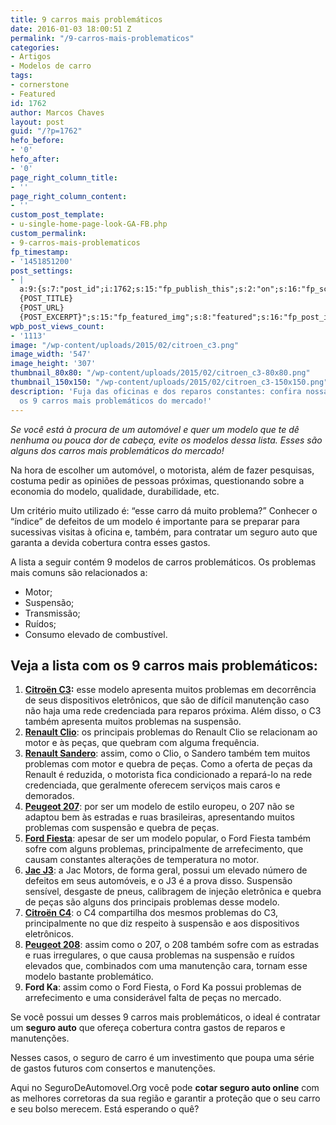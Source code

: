 ```yaml
---
title: 9 carros mais problemáticos
date: 2016-01-03 18:00:51 Z
permalink: "/9-carros-mais-problematicos"
categories:
- Artigos
- Modelos de carro
tags:
- cornerstone
- Featured
id: 1762
author: Marcos Chaves
layout: post
guid: "/?p=1762"
hefo_before:
- '0'
hefo_after:
- '0'
page_right_column_title:
- ''
page_right_column_content:
- ''
custom_post_template:
- u-single-home-page-look-GA-FB.php
custom_permalink:
- 9-carros-mais-problematicos
fp_timestamp:
- '1451851200'
post_settings:
- |
  a:9:{s:7:"post_id";i:1762;s:15:"fp_publish_this";s:2:"on";s:16:"fp_schedule_this";s:3:"yes";s:11:"fp_datetime";s:16:"2016/01/03 18:00";s:18:"fp_timezone_offset";s:3:"120";s:8:"msg_body";s:66:"Novo post no {SITE_NAME}
  {POST_TITLE}
  {POST_URL}
  {POST_EXCERPT}";s:15:"fp_featured_img";s:8:"featured";s:16:"fp_post_img_text";s:0:"";s:5:"pages";a:2:{i:0;s:3:"own";i:1;s:15:"520743491417556";}}
wpb_post_views_count:
- '1113'
image: "/wp-content/uploads/2015/02/citroen_c3.png"
image_width: '547'
image_height: '307'
thumbnail_80x80: "/wp-content/uploads/2015/02/citroen_c3-80x80.png"
thumbnail_150x150: "/wp-content/uploads/2015/02/citroen_c3-150x150.png"
description: 'Fuja das oficinas e dos reparos constantes: confira nossa lista com
  os 9 carros mais problemáticos do mercado!'
---
```


_Se você está à procura de um automóvel e quer um modelo que te dê nenhuma ou pouca dor de cabeça, evite os modelos dessa lista. Esses são alguns dos carros mais problemáticos do mercado!_

Na hora de escolher um automóvel, o motorista, além de fazer pesquisas, costuma pedir as opiniões de pessoas próximas, questionando sobre a economia do modelo, qualidade, durabilidade, etc.

Um critério muito utilizado é: “esse carro dá muito problema?” Conhecer o “índice” de defeitos de um modelo é importante para se preparar para sucessivas visitas à oficina e, também, para contratar um seguro auto que garanta a devida cobertura contra esses gastos.

A lista a seguir contém 9 modelos de carros problemáticos. Os problemas mais comuns são relacionados a:

  * Motor;
  * Suspensão;
  * Transmissão;
  * Ruídos;
  * Consumo elevado de combustível.

## **Veja a lista com os 9 carros mais problemáticos:**

  1. **<a href="/seguro-citroen-c3" target="_blank">Citroën C3</a>:** esse modelo apresenta muitos problemas em decorrência de seus dispositivos eletrônicos, que são de difícil manutenção caso não haja uma rede credenciada para reparos próxima. Além disso, o C3 também apresenta muitos problemas na suspensão.
  2. **<a href="/seguro-auto-renault-clio" target="_blank">Renault Clio</a>**: os principais problemas do Renault Clio se relacionam ao motor e às peças, que quebram com alguma frequência.
  3. **<a href="/seguro-renault-sandero" target="_blank">Renault Sandero</a>**: assim, como o Clio, o Sandero também tem muitos problemas com motor e quebra de peças. Como a oferta de peças da Renault é reduzida, o motorista fica condicionado a repará-lo na rede credenciada, que geralmente oferecem serviços mais caros e demorados.
  4. **<a href="/seguro-peugeot-207" target="_blank">Peugeot 207</a>**: por ser um modelo de estilo europeu, o 207 não se adaptou bem às estradas e ruas brasileiras, apresentando muitos problemas com suspensão e quebra de peças.
  5. **<a href="/seguro-ford-fiesta" target="_blank">Ford Fiesta</a>**: apesar de ser um modelo popular, o Ford Fiesta também sofre com alguns problemas, principalmente de arrefecimento, que causam constantes alterações de temperatura no motor.
  6. **<a href="/seguro-auto-jac-t3" target="_blank">Jac J3</a>**: a Jac Motors, de forma geral, possui um elevado número de defeitos em seus automóveis, e o J3 é a prova disso. Suspensão sensível, desgaste de pneus, calibragem de injeção eletrônica e quebra de peças são alguns dos principais problemas desse modelo.
  7. **<a href="/citroen-c4-fotos-caracteristicas-preco-medio-de-seguro" target="_blank">Citroën C4</a>**: o C4 compartilha dos mesmos problemas do C3, principalmente no que diz respeito à suspensão e aos dispositivos eletrônicos.
  8. **<a href="/seguro-auto-peugeot-208" target="_blank">Peugeot 208</a>**: assim como o 207, o 208 também sofre com as estradas e ruas irregulares, o que causa problemas na suspensão e ruídos elevados que, combinados com uma manutenção cara, tornam esse modelo bastante problemático.
  9. **Ford Ka**: assim como o Ford Fiesta, o Ford Ka possui problemas de arrefecimento e uma considerável falta de peças no mercado.

Se você possui um desses 9 carros mais problemáticos, o ideal é contratar um **seguro auto** que ofereça cobertura contra gastos de reparos e manutenções.

Nesses casos, o seguro de carro é um investimento que poupa uma série de gastos futuros com consertos e manutenções.

Aqui no SeguroDeAutomovel.Org você pode **cotar seguro auto online** com as melhores corretoras da sua região e garantir a proteção que o seu carro e seu bolso merecem. Está esperando o quê?
